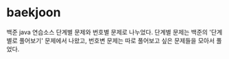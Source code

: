 # baekjoon
백준 java 연습소스
단계별 문제와 번호별 문제로 나누었다. 단계별 문제는 백준의 '단계별로 풀어보기' 문제에서 나왔고,
번호변 문제는 따로 풀어보고 싶은 문제들을 모아서 풀었다.
